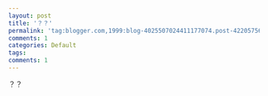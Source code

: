 ```yaml
---
layout: post
title: '？？'
permalink: 'tag:blogger.com,1999:blog-4025507024411177074.post-4220575622872120639'
comments: 1
categories: Default
tags: 
comments: 1
---
```

<meta content="text/html; charset=utf-8" http-equiv="Content-Type"/>

<div>？？</div>